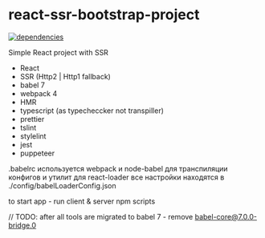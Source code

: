 # react-ssr-bootstrap-project

[![dependencies](https://david-dm.org/budarin/react-ssr-bootstrap-project.svg)]()

Simple React project with SSR

-   React
-   SSR (Http2 | Http1 fallback)
-   babel 7
-   webpack 4
-   HMR
-   typescript (as typecheccker not transpiller)
-   prettier
-   tslint
-   stylelint
-   jest
-   puppeteer

.babelrc используется webpack и node-babel для транспиляции конфигов и утилит
для react-loader все настройки находятся в ./config/babelLoaderConfig.json

to start app - run client & server npm scripts

// TODO: after all tools are migrated to babel 7 - remove babel-core@7.0.0-bridge.0
